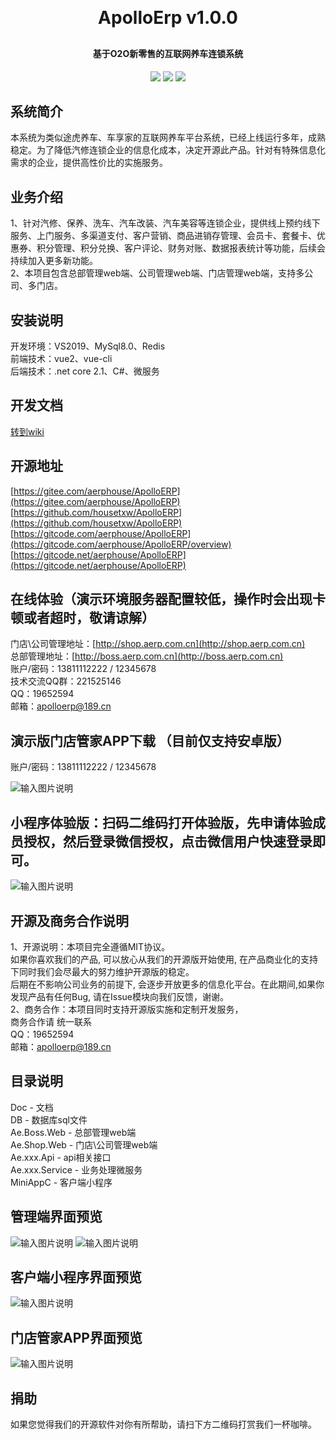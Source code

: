 <p align="center">
	<!-- <img alt="logo" src=""> -->
</p>
<h1 align="center" style="margin: 30px 0 30px; font-weight: bold;">ApolloErp v1.0.0</h1>
<h4 align="center">基于O2O新零售的互联网养车连锁系统</h4>
<p align="center">
	<a href="https://gitee.com/aerphouse/ApolloErp/stargazers"><img src="https://gitee.com/aerphouse/ApolloErp/badge/star.svg?theme=dark"></a>
	<a href="https://gitee.com/aerphouse/ApolloErp"><img src="https://img.shields.io/badge/ApolloErp-v1.0.0-brightgreen.svg"></a>
	<a href="https://gitee.com/aerphouse/ApolloErp/blob/master/LICENSE"><img src="https://img.shields.io/pypi/l/zvt.svg"></a>
</p>


## 系统简介

  本系统为类似途虎养车、车享家的互联网养车平台系统，已经上线运行多年，成熟稳定。为了降低汽修连锁企业的信息化成本，决定开源此产品。针对有特殊信息化需求的企业，提供高性价比的实施服务。  


## 业务介绍

  1、针对汽修、保养、洗车、汽车改装、汽车美容等连锁企业，提供线上预约线下服务、上门服务、多渠道支付、客户营销、商品进销存管理、会员卡、套餐卡、优惠券、积分管理、积分兑换、客户评论、财务对账、数据报表统计等功能，后续会持续加入更多新功能。  
  2、本项目包含总部管理web端、公司管理web端、门店管理web端，支持多公司、多门店。  


## 安装说明

  开发环境：VS2019、MySql8.0、Redis  
  前端技术：vue2、vue-cli  
  后端技术：.net core 2.1、C#、微服务  

## 开发文档

  [转到wiki](https://gitee.com/aerphouse/ApolloERP/wikis/Home)   

## 开源地址

  [https://gitee.com/aerphouse/ApolloERP](https://gitee.com/aerphouse/ApolloERP)    
  [https://github.com/housetxw/ApolloERP](https://github.com/housetxw/ApolloERP)    
  [https://gitcode.com/aerphouse/ApolloERP](https://gitcode.com/aerphouse/ApolloERP/overview)    
  [https://gitcode.net/aerphouse/ApolloERP](https://gitcode.net/aerphouse/ApolloERP)    

## 在线体验（演示环境服务器配置较低，操作时会出现卡顿或者超时，敬请谅解）

  门店\公司管理地址：[http://shop.aerp.com.cn](http://shop.aerp.com.cn)  
  总部管理地址：[http://boss.aerp.com.cn](http://boss.aerp.com.cn)  
  账户/密码：13811112222 / 12345678  
  技术交流QQ群：221525146  
  QQ：19652594   
  邮箱：apolloerp@189.cn

## 演示版门店管家APP下载 （目前仅支持安卓版） 
  账户/密码：13811112222 / 12345678    

![输入图片说明](Images/%E6%BC%94%E7%A4%BA%E7%89%88APP%E4%B8%8B%E8%BD%BD%E4%BA%8C%E7%BB%B4%E7%A0%81.png)

## 小程序体验版：扫码二维码打开体验版，先申请体验成员授权，然后登录微信授权，点击微信用户快速登录即可。

![输入图片说明](Images/%E5%B0%8F%E7%A8%8B%E5%BA%8F%E4%BD%93%E9%AA%8C.jpg)

## 开源及商务合作说明

  1、开源说明：本项目完全遵循MIT协议。  
    如果你喜欢我们的产品, 可以放心从我们的开源版开始使用, 在产品商业化的支持下同时我们会尽最大的努力维护开源版的稳定。   
    后期在不影响公司业务的前提下, 会逐步开放更多的信息化平台。在此期间,如果你发现产品有任何Bug, 请在Issue模块向我们反馈，谢谢。  
  2、商务合作：本项目同时支持开源版实施和定制开发服务，  
  商务合作请 统一联系  
  QQ：19652594   
  邮箱：apolloerp@189.cn   
  
  
## 目录说明  
  Doc - 文档  
  DB - 数据库sql文件  
  Ae.Boss.Web - 总部管理web端  
  Ae.Shop.Web - 门店\公司管理web端    
  Ae.xxx.Api - api相关接口  
  Ae.xxx.Service - 业务处理微服务  
  MiniAppC - 客户端小程序    
  

## 管理端界面预览
![输入图片说明](boss.web.png)
![输入图片说明](shop.web.png)
  
## 客户端小程序界面预览
![输入图片说明](Images/miniapp.jpg)

## 门店管家APP界面预览
![输入图片说明](Images/app-all.jpg)

## 捐助
如果您觉得我们的开源软件对你有所帮助，请扫下方二维码打赏我们一杯咖啡。


